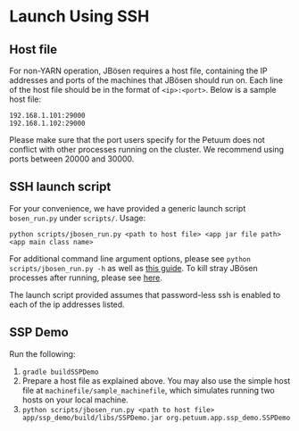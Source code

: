 # Launch Using SSH

## Host file
For non-YARN operation, JBösen requires a host file, containing the IP addresses and ports of the machines that JBösen should run on. Each line of the host file should be in the format of `<ip>:<port>`. Below is a sample host file:
```
192.168.1.101:29000
192.168.1.102:29000
```
Please make sure that the port users specify for the Petuum does not conflict with other processes running on the cluster. We recommend using ports between 20000 and 30000.

## SSH launch script
For your convenience, we have provided a generic launch script `bosen_run.py` under `scripts/`. Usage:
```
python scripts/jbosen_run.py <path to host file> <app jar file path> <app main class name>
```
For additional command line argument options, please see `python scripts/jbosen_run.py -h` as well as [this guide](jbosen-run-args.md). To kill stray JBösen processes after running, please see [here](killing.md).

The launch script provided assumes that password-less ssh is enabled to each of the ip addresses listed.

## SSP Demo
Run the following: 
 
1. `gradle buildSSPDemo`
2. Prepare a host file as explained above. You may also use the simple host file at `machinefile/sample_machinefile`, which simulates running two hosts on your local machine.
3. `python scripts/jbosen_run.py <path to host file> app/ssp_demo/build/libs/SSPDemo.jar org.petuum.app.ssp_demo.SSPDemo`
